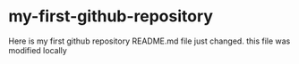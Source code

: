 # my-first-github-repository
Here is my first github repository
README.md file just changed. this file was modified locally
